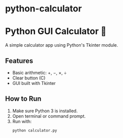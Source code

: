 # python-calculator
# Python GUI Calculator 🧮

A simple calculator app using Python's Tkinter module.

## Features
- Basic arithmetic: +, −, ×, ÷
- Clear button (C)
- GUI built with Tkinter

## How to Run
1. Make sure Python 3 is installed.
2. Open terminal or command prompt.
3. Run with:
   ```bash
   python calculator.py
